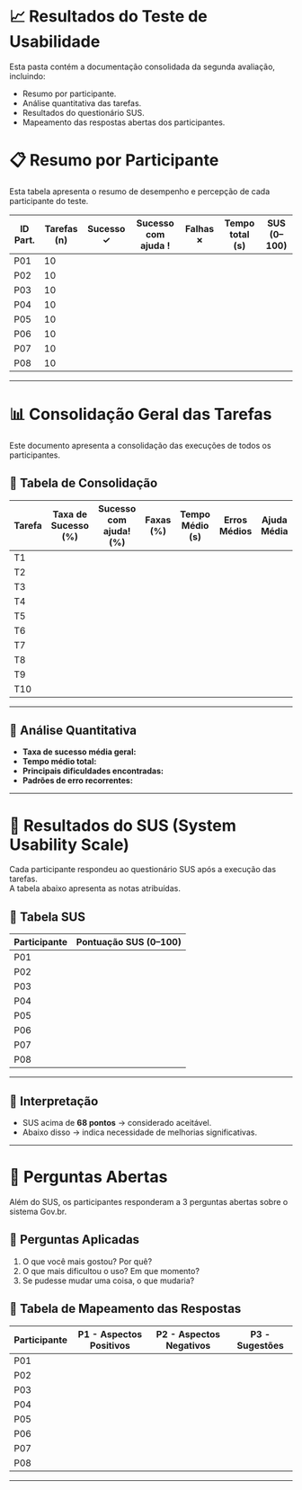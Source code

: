 # 📈 Resultados do Teste de Usabilidade

Esta pasta contém a documentação consolidada da segunda avaliação, incluindo:
- Resumo por participante.
- Análise quantitativa das tarefas.
- Resultados do questionário SUS.
- Mapeamento das respostas abertas dos participantes.

# 📋 Resumo por Participante

Esta tabela apresenta o resumo de desempenho e percepção de cada participante do teste.

| ID Part. | Tarefas (n) | Sucesso ✓ | Sucesso com ajuda ! | Falhas ✗ | Tempo total (s) | SUS (0–100) |
|----------|-------------|-----------|---------------------|----------|-----------------|-------------|
| P01      | 10          |           |                     |          |                 |             |
| P02      | 10          |           |                     |          |                 |             |
| P03      | 10          |           |                     |          |                 |             |
| P04      | 10          |           |                     |          |                 |             |
| P05      | 10          |           |                     |          |                 |             |
| P06      | 10          |           |                     |          |                 |             |
| P07      | 10          |           |                     |          |                 |             |
| P08      | 10          |           |                     |          |                 |             |


---


# 📊 Consolidação Geral das Tarefas

Este documento apresenta a consolidação das execuções de todos os participantes.

## 📌 Tabela de Consolidação
| Tarefa | Taxa de Sucesso (%) | Sucesso com ajuda! (%) | Faxas (%) | Tempo Médio (s) | Erros Médios | Ajuda Média| 
|--------|---------------------|------------------------|-----------|---------------- |--------------|------------|
| T1     |                     |                        |           |                 |              |            |
| T2     |                     |                        |           |                 |              |            |
| T3     |                     |                        |           |                 |              |            |
| T4     |                     |                        |           |                 |              |            |
| T5     |                     |                        |           |                 |              |            |
| T6     |                     |                        |           |                 |              |            |
| T7     |                     |                        |           |                 |              |            |
| T8     |                     |                        |           |                 |              |            |
| T9     |                     |                        |           |                 |              |            |
| T10    |                     |                        |           |                 |              |            |

---

## 📌 Análise Quantitativa
- **Taxa de sucesso média geral:**  
- **Tempo médio total:**  
- **Principais dificuldades encontradas:**  
- **Padrões de erro recorrentes:**  


---

# 📝 Resultados do SUS (System Usability Scale)

Cada participante respondeu ao questionário SUS após a execução das tarefas.  
A tabela abaixo apresenta as notas atribuídas.

## 📌 Tabela SUS
| Participante | Pontuação SUS (0–100)  |
|--------------|------------------------|
| P01          |                        |
| P02          |                        |
| P03          |                        |
| P04          |                        |
| P05          |                        |
| P06          |                        |
| P07          |                        |
| P08          |                        |

---

## 📌 Interpretação
- SUS acima de **68 pontos** → considerado aceitável.  
- Abaixo disso → indica necessidade de melhorias significativas.


---

 
# 💬 Perguntas Abertas

Além do SUS, os participantes responderam a 3 perguntas abertas sobre o sistema Gov.br.

## 📌 Perguntas Aplicadas
1. O que você mais gostou? Por quê?  
2. O que mais dificultou o uso? Em que momento? 
3. Se pudesse mudar uma coisa, o que mudaria? 

## 📌 Tabela de Mapeamento das Respostas
| Participante | P1 - Aspectos Positivos | P2 - Aspectos Negativos | P3 - Sugestões |
|--------------|--------------------------|--------------------------|----------------|
| P01          |                          |                          |                |
| P02          |                          |                          |                |
| P03          |                          |                          |                |
| P04          |                          |                          |                |
| P05          |                          |                          |                |
| P06          |                          |                          |                |
| P07          |                          |                          |                |
| P08          |                          |                          |                |

---





